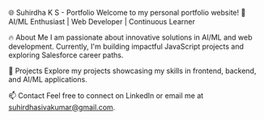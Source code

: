 🌐 Suhirdha K S - Portfolio
Welcome to my personal portfolio website!
🚀 AI/ML Enthusiast | Web Developer | Continuous Learner

🔥 About Me
I am passionate about innovative solutions in AI/ML and web development. Currently, I'm building impactful JavaScript projects and exploring Salesforce career paths.

🚀 Projects
Explore my projects showcasing my skills in frontend, backend, and AI/ML applications.

📫 Contact
Feel free to connect on LinkedIn or email me at suhirdhasivakumar@gmail.com.
